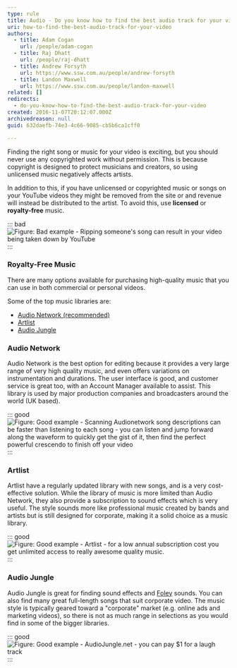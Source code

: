 ```yaml
---
type: rule
title: Audio - Do you know how to find the best audio track for your video?
uri: how-to-find-the-best-audio-track-for-your-video
authors:
  - title: Adam Cogan
    url: /people/adam-cogan
  - title: Raj Dhatt
    url: /people/raj-dhatt
  - title: Andrew Forsyth
    url: https://www.ssw.com.au/people/andrew-forsyth
  - title: Landon Maxwell
    url: https://www.ssw.com.au/people/landon-maxwell
related: []
redirects:
  - do-you-know-how-to-find-the-best-audio-track-for-your-video
created: 2016-11-07T20:12:07.000Z
archivedreason: null
guid: 632daefb-74e3-4c66-9085-cb5b6ca1cff0

---
```


Finding the right song or music for your video is exciting, but you should never use any copyrighted work without permission. This is because copyright is designed to protect musicians and creators, so using unlicensed music negatively affects artists. 

In addition to this, if you have unlicensed or copyrighted music or songs on your YouTube videos they might be removed from the site or and revenue will instead be distributed to the artist. To avoid this, use **licensed** or **royalty-free** music. 

<!--endintro-->

::: bad
![Figure: Bad example - Ripping someone's song can result in your video being taken down by YouTube](audio-video-bad.jpg)
:::

### Royalty-Free Music

There are many options available for purchasing high-quality music that you can use in both commercial or personal videos.

Some of the top music libraries are:
- [Audio Network (recommended)](https://au.audionetwork.com)
- [Artlist](https://artlist.io)
- [Audio Jungle](https://audiojungle.net)

### Audio Network

Audio Network is the best option for editing because it provides a very large range of very high quality music, and even offers variations on instrumentation and durations. The user interface is good, and customer service is great too, with an Account Manager available to assist.  This library is used by major production companies and broadcasters around the world (UK based).

::: good
![Figure: Good example - Scanning Audionetwork song descriptions can be faster than listening to each song - you can listen and jump forward along the waveform to quickly get the gist of it, then find the perfect powerful crescendo to finish off your video](audionetwork-screenshot.png)
:::

### Artlist

Artlist have a regularly updated library with new songs, and is a very cost-effective solution. While the library of music is more limited than Audio Network, they also provide a subscription to sound effects which is very useful. The style sounds more like professional music created by bands and artists but is still designed for corporate, making it a solid choice as a music library.

::: good
![Figure: Good example - Artlist - for a low annual subscription cost you get unlimited access to really awesome quality music.](audio-video-good-art-list.jpg)
:::

### Audio Jungle
Audio Jungle is great for finding sound effects and [Foley](https://en.wikipedia.org/wiki/Foley_%28filmmaking%29) sounds. You can also find many great full-length songs that suit corporate video. The music style is typically geared toward a "corporate" market (e.g. online ads and marketing videos), so there is not as much range in selections as you would find in some of the bigger libraries.

::: good
![Figure: Good example - AudioJungle.net - you can pay $1 for a laugh track](audio-video-good-audiojungle.jpg)
:::
